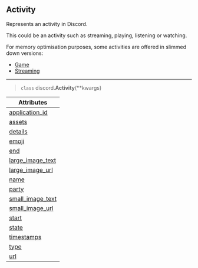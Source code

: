 ## Activity [](https://discordpy.readthedocs.io/en/v1.7.3/api.html#activity)

Represents an activity in Discord.

This could be an activity such as streaming, playing, listening or watching.

For memory optimisation purposes, some activities are offered in slimmed down versions:
- [Game](discord/Data%20Classes/Game/Game)
- [Streaming](discord/Data%20Classes/Streaming/Streaming)
****
> `class` discord.**Activity**(**kwargs)

**Attributes** |
---|
[application_id](discord/Data%20Classes/Activity/application_id) |
[assets](discord/Data%20Classes/Activity/assets) |
[details](discord/Data%20Classes/Activity/details) |
[emoji](discord/Data%20Classes/Activity/emoji) |
[end](discord/Data%20Classes/Activity/end) |
[large_image_text](discord/Data%20Classes/Activity/large_image_text) |
[large_image_url](discord/Data%20Classes/Activity/large_image_url) |
[name](discord/Data%20Classes/Activity/name) |
[party](discord/Data%20Classes/Activity/party) |
[small_image_text](discord/Data%20Classes/Activity/small_image_text) |
[small_image_url](discord/Data%20Classes/Activity/small_image_url) |
[start](discord/Data%20Classes/Activity/start) |
[state](discord/Data%20Classes/Activity/state) |
[timestamps](discord/Data%20Classes/Activity/timestamps) |
[type](discord/Data%20Classes/Activity/type) |
[url](discord/Data%20Classes/Activity/url) |
